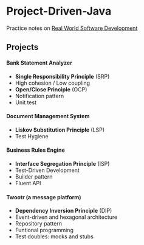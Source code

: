 # Project-Driven-Java
Practice notes on [Real World Software Development](https://www.oreilly.com/library/view/real-world-software-development/9781491967164/)


## Projects

#### Bank Statement Analyzer
* **Single Responsibility Principle** (SRP)
* High cohesion / Low coupling
* **Open/Close Principle** (OCP)
* Notification pattern
* Unit test

#### Document Management System
* **Liskov Substitution Principle** (LSP)
* Test Hygiene

#### Business Rules Engine
* **Interface Segregation Principle** (ISP)
* Test-Driven Development
* Builder pattern
* Fluent API

#### Twootr (a message platform)
* **Dependency Inversion Principle** (DIP)
* Event-driven and hexagonal architecture
* Repository pattern
* Funtional programming
* Test doubles: mocks and stubs

